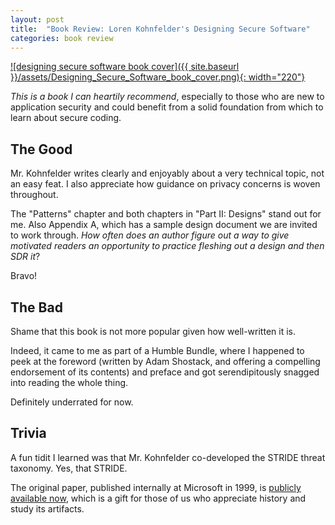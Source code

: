 ```yaml
---
layout: post
title:  "Book Review: Loren Kohnfelder's Designing Secure Software"
categories: book review
---
```

[![designing secure software book cover]({{ site.baseurl }}/assets/Designing_Secure_Software_book_cover.png){: width="220"}][publisher-page]

_This is a book I can heartily recommend_, especially to those who are new to application security and could benefit from a solid foundation from which to learn about secure coding.

## The Good
Mr. Kohnfelder writes clearly and enjoyably about a very technical topic, not an easy feat. I also appreciate how guidance on privacy concerns is woven throughout.

The "Patterns" chapter and both chapters in "Part II: Designs" stand out for me. Also Appendix A, which has a sample design document we are invited to work through. _How often does an author figure out a way to give motivated readers an opportunity to practice fleshing out a design and then SDR it_? 

Bravo!

## The Bad
Shame that this book is not more popular given how well-written it is.

Indeed, it came to me as part of a Humble Bundle, where I happened to peek at the foreword (written by Adam Shostack, and offering a compelling endorsement of its contents) and preface and got serendipitously snagged into reading the whole thing.

Definitely underrated for now.

## Trivia
A fun tidit I learned was that Mr. Kohnfelder co-developed the STRIDE threat taxonomy. Yes, that STRIDE.

The original paper, published internally at Microsoft in 1999, is [publicly available now][stride-paper], which is a gift for those of us who appreciate history and study its artifacts.

[publisher-page]: https://nostarch.com/designing-secure-software
[author-page]: https://designingsecuresoftware.com/
[stride-paper]: https://shostack.org/files/microsoft/The-Threats-To-Our-Products.docx
